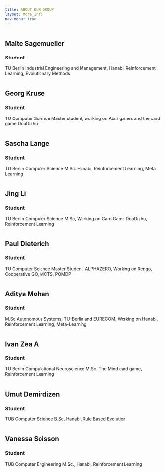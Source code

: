 ```yaml
---
title: ABOUT OUR GROUP
layout: More_Info
nav-menu: true
---
```


<div id="main">
	<div class="inner">
        <section>
            <div class="blitzcontainer">
  <div class="blitzbox">
    <div class="img-box"  title="Malte Sagemueller"
         ><img src="{{ site.baseurl }}/assets/images/bio/6.jpeg" alt=""></div>
      <div class="contentPosition"> 
      <h2>Malte Sagemueller</h2>
        <h3>Student</h3>
        <p>TU Berlin Industrial Engineering and Management, Hanabi, Reinforcement Learning, Evolutionary Methods</p>
    </div> 
    </div>
    <div class="blitzbox">
    <div class="img-box" title="Georg Kruse">
	<img src="{{ site.baseurl }}/assets/images/bio/2.PNG" alt=""></div>
       <div class="contentPosition">
        <h2>Georg Kruse</h2>
        <h3>Student</h3>
        <p>TU Computer Science Master student, working on Atari games and the card game DouDizhu</p></div>
    </div>
		<div class="blitzbox">
		<div class="img-box" title="Sascha Lange">
		<img src="{{ site.baseurl }}/assets/images/bio/8.jpg" alt=""></div>
      <div class="contentPosition">
        <h2>Sascha Lange</h2>
        <h3>Student</h3>
        <p>TU Berlin Computer Science M.Sc. Hanabi, Reinforcement Learning, Meta Learning</p></div>
    </div>
  <div class="blitzbox">
    <div class="img-box" title="Jing Li">
	<img src="{{ site.baseurl }}/assets/images/bio/5.JPG" alt=""></div>
    <div class="contentPosition">
        <h2>Jing Li</h2>
        <h3>Student</h3>
        <p>TU Berlin Computer Science M.Sc, Working on Card Game DouDizhu, Reinforcement Learning</p></div>
   </div>
  <div class="blitzbox">
    <div class="img-box" title="Paul Dieterich">
	<img src="{{ site.baseurl }}/assets/images/bio/7.jpg" alt=""></div>
    <div class="contentPosition">
        <h2>Paul Dieterich</h2>
        <h3>Student</h3>
        <p>TU Computer Science Master Student, ALPHAZERO, Working on Rengo, Cooperative GO, MCTS, POMDP</p></div>
    </div>
  <div class="blitzbox">
    <div class="img-box" title="Aditya Mohan"><img src="{{ site.baseurl }}/assets/images/bio/1.jpeg" alt=""></div>
      <div class="contentPosition">
        <h2>Aditya Mohan</h2>
        <h3>Student</h3>
        <p>M.Sc  Autonomous Systems, TU-Berlin and EURECOM, Working on Hanabi, Reinforcement Learning, Meta-Learning
        </p></div>
    </div>
  <div class="blitzbox">
    <div class="img-box" title="Ivan Zea A"><img src="{{ site.baseurl }}/assets/images/bio/4.JPG" alt=""></div>
      <div class="contentPosition">
        <h2>Ivan Zea A</h2>
        <h3>Student</h3>
        <p>TU Berlin Computational Neuroscience M.Sc. The Mind card game, Reinforcement Learning
        </p></div>
    </div>
   <div class="blitzbox">
    <div class="img-box" title="Umut Demirdizen" 
         ><img src="{{ site.baseurl }}/assets/images/bio/9.jpg" alt=""></div>
      <div class="contentPosition">
        <h2>Umut Demirdizen</h2>
        <h3>Student</h3>
        <p>TUB Computer Science B.Sc, Hanabi, Rule Based Evolution 
         </p></div>
    </div>
     <div class="blitzbox">
    <div class="img-box" title="Vanessa Soisson" 
         ><img src="{{ site.baseurl }}/assets/images/bio/10.jpg" alt=""></div>
      <div class="contentPosition">
        <h2>Vanessa Soisson</h2>
        <h3>Student</h3>
        <p>TUB Computer Engineering M.Sc., Hanabi, Reinforcement Learning
           </p></div>
    </div>
</div>
